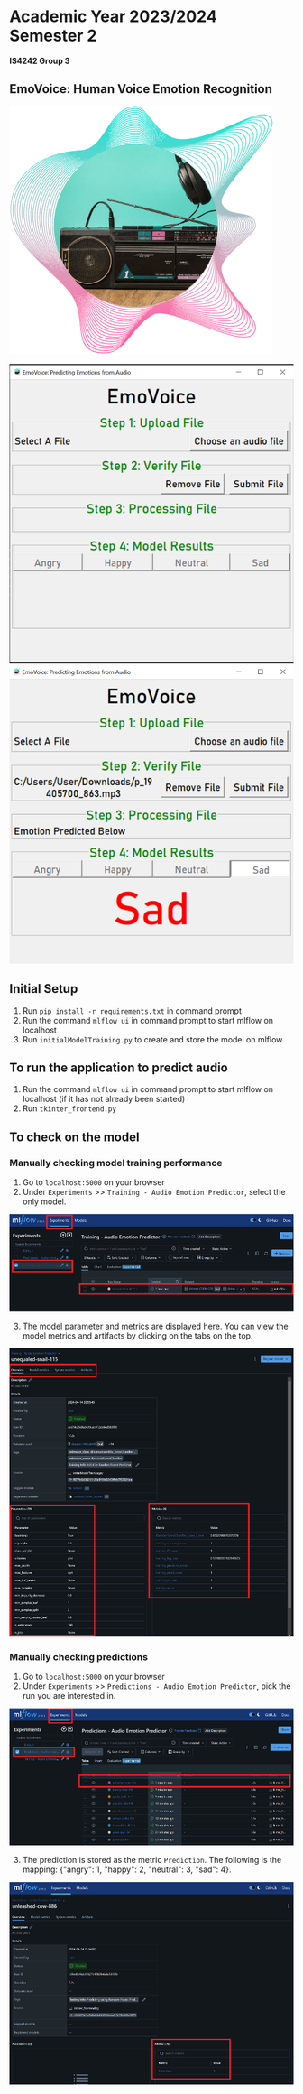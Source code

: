# Academic Year 2023/2024 Semester 2
**IS4242 Group 3**

## EmoVoice: Human Voice Emotion Recognition
![alt text](favicon.png)

![alt text](readme_resources/tkinter1.png)
![alt text](readme_resources/tkinter2.png)

## Initial Setup
1. Run `pip install -r requirements.txt` in command prompt
2. Run the command `mlflow ui` in command prompt to start mlflow on localhost
3. Run `initialModelTraining.py` to create and store the model on mlflow

## To run the application to predict audio
1. Run the command `mlflow ui` in command prompt to start mlflow on localhost (if it has not already been started)
2. Run `tkinter_frontend.py`

## To check on the model

### Manually checking model training performance
1. Go to `localhost:5000` on your browser
2. Under `Experiments` >> `Training - Audio Emotion Predictor`, select the only model.

![alt text](readme_resources/model1.png)

3. The model parameter and metrics are displayed here. You can view the model metrics and artifacts by clicking on the tabs on the top.

![alt text](readme_resources/model2.png)

### Manually checking predictions
1. Go to `localhost:5000` on your browser
2. Under `Experiments` >> `Predictions - Audio Emotion Predictor`, pick the run you are interested in.

![alt text](readme_resources/experiment1.png)

3. The prediction is stored as the metric `Prediction`. The following is the mapping: {"angry": 1, "happy": 2, "neutral": 3, "sad": 4}.

![alt text](readme_resources/experiment2.png)